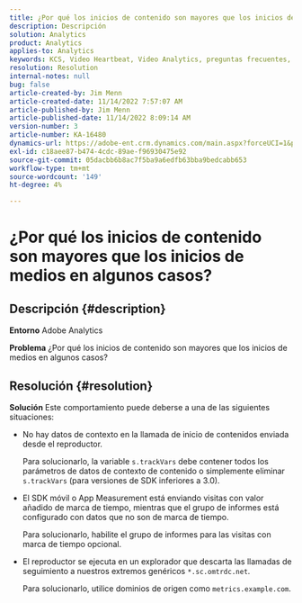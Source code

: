 ```yaml
---
title: ¿Por qué los inicios de contenido son mayores que los inicios de medios en algunos casos?
description: Descripción
solution: Analytics
product: Analytics
applies-to: Analytics
keywords: KCS, Video Heartbeat, Video Analytics, preguntas frecuentes, inicios de contenido, mayor, inicios de medios, Adobe Analytics
resolution: Resolution
internal-notes: null
bug: false
article-created-by: Jim Menn
article-created-date: 11/14/2022 7:57:07 AM
article-published-by: Jim Menn
article-published-date: 11/14/2022 8:09:14 AM
version-number: 3
article-number: KA-16480
dynamics-url: https://adobe-ent.crm.dynamics.com/main.aspx?forceUCI=1&pagetype=entityrecord&etn=knowledgearticle&id=f2f8c0e9-f163-ed11-9561-6045bd006b4b
exl-id: c18aee87-b474-4cdc-89ae-f96930475e92
source-git-commit: 05dacbb6b8ac7f5ba9a6edfb63bba9bedcabb653
workflow-type: tm+mt
source-wordcount: '149'
ht-degree: 4%

---
```


# ¿Por qué los inicios de contenido son mayores que los inicios de medios en algunos casos?

## Descripción {#description}


<b>Entorno</b>
Adobe Analytics

<b>Problema</b>
¿Por qué los inicios de contenido son mayores que los inicios de medios en algunos casos?


## Resolución {#resolution}


<b>Solución</b>
Este comportamiento puede deberse a una de las siguientes situaciones:

- No hay datos de contexto en la llamada de inicio de contenidos enviada desde el reproductor.

  Para solucionarlo, la variable `s.trackVars` debe contener todos los parámetros de datos de contexto de contenido o simplemente eliminar `s.trackVars` (para versiones de SDK inferiores a 3.0).
- El SDK móvil o App Measurement está enviando visitas con valor añadido de marca de tiempo, mientras que el grupo de informes está configurado con datos que no son de marca de tiempo.

  Para solucionarlo, habilite el grupo de informes para las visitas con marca de tiempo opcional.
- El reproductor se ejecuta en un explorador que descarta las llamadas de seguimiento a nuestros extremos genéricos `*.sc.omtrdc.net`.

  Para solucionarlo, utilice dominios de origen como `metrics.example.com`.
